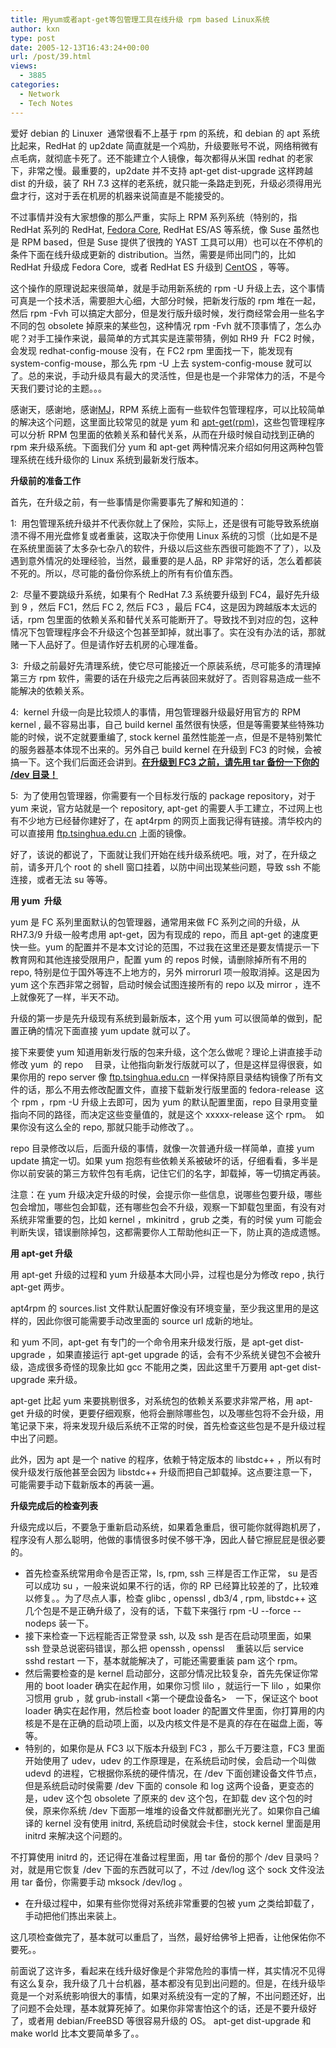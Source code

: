 ```yaml
---
title: 用yum或者apt-get等包管理工具在线升级 rpm based Linux系统
author: kxn
type: post
date: 2005-12-13T16:43:24+00:00
url: /post/39.html
views:
  - 3885
categories:
  - Network
  - Tech Notes
---
```


爱好 debian 的 Linuxer&nbsp; 通常很看不上基于 rpm 的系统，和 debian 的 apt 系统比起来，RedHat 的 up2date 简直就是一个鸡肋，升级要账号不说，网络稍微有点毛病，就彻底卡死了。还不能建立个人镜像，每次都得从米国 redhat 的老家下，非常之慢。最重要的，up2date 并不支持 apt-get dist-upgrade 这样跨越 dist 的升级，装了&nbsp;RH 7.3 这样的老系统，就只能一条路走到死，升级必须得用光盘才行，这对于丢在机房的机器来说简直是不能接受的。

不过事情并没有大家想像的那么严重，实际上 RPM 系列系统（特别的，指 RedHat 系列的 RedHat, [Fedora Core][1], RedHat ES/AS 等系统，像 Suse 虽然也是 RPM based，但是 Suse 提供了很拽的 YAST 工具可以用）也可以在不停机的条件下面在线升级成更新的 distribution。当然，需要是师出同门的，比如 RedHat 升级成 Fedora Core,&nbsp; 或者 RedHat ES 升级到 [CentOS][2] ，等等。

这个操作的原理说起来很简单，就是手动用新系统的 rpm -U 升级上去，这个事情可真是一个技术活，需要胆大心细，大部分时候，把新发行版的 rpm 堆在一起，然后 rpm -Fvh 可以搞定大部分，但是发行版升级时候，发行商经常会用一些名字不同的包 obsolete 掉原来的某些包，这种情况 rpm -Fvh 就不顶事情了，怎么办呢？对手工操作来说，最简单的方式其实是连蒙带猜，例如 RH9 升&nbsp; FC2 时候，会发现 redhat-config-mouse 没有，在 FC2 rpm 里面找一下，能发现有 system-config-mouse，那么先 rpm -U 上去 system-config-mouse 就可以了。总的来说，手动升级具有最大的灵活性，但是也是一个非常体力的活，不是今天我们要讨论的主题。。。

感谢天，感谢地，感谢[MJ][3]，RPM 系统上面有一些软件包管理程序，可以比较简单的解决这个问题，这里面比较常见的就是 yum 和 [apt-get(rpm)][4]，这些包管理程序可以分析 RPM 包里面的依赖关系和替代关系，从而在升级时候自动找到正确的 rpm 来升级系统。下面我们分 yum 和 apt-get 两种情况来介绍如何用这两种包管理系统在线升级你的 Linux 系统到最新发行版本。

**升级前的准备工作**

首先，在升级之前，有一些事情是你需要事先了解和知道的：

1:&nbsp; 用包管理系统升级并不代表你就上了保险，实际上，还是很有可能导致系统崩溃不得不用光盘修复或者重装，这取决于你使用 Linux 系统的习惯（比如是不是在系统里面装了太多杂七杂八的软件，升级以后这些东西很可能跑不了了），以及遇到意外情况的处理经验，当然，最重要的是人品，RP 非常好的话，怎么着都装不死的。所以，尽可能的备份你系统上的所有有价值东西。

2:&nbsp; 尽量不要跳级升系统，如果有个 RedHat 7.3 系统要升级到 FC4，最好先升级到 9 ，然后 FC1，然后 FC 2, 然后 FC3 ，最后 FC4，这是因为跨越版本太远的话，rpm 包里面的依赖关系和替代关系可能断开了。导致找不到对应的包，这种情况下包管理程序会不升级这个包甚至卸掉，就出事了。实在没有办法的话，那就赌一下人品好了。但是请作好去机房的心理准备。

3:&nbsp; 升级之前最好先清理系统，使它尽可能接近一个原装系统，尽可能多的清理掉第三方 rpm 软件，需要的话在升级完之后再装回来就好了。否则容易造成一些不能解决的依赖关系。

4:&nbsp; kernel 升级一向是比较烦人的事情，用包管理器升级最好用官方的 RPM kernel , 最不容易出事，自己 build kernel 虽然很有快感，但是等需要某些特殊功能的时候，说不定就要重编了, stock kernel 虽然性能差一点，但是不是特别繁忙的服务器基本体现不出来的。另外自己 build kernel 在升级到 FC3 的时候，会被搞一下。这个我们后面还会讲到。**<u>在升级到 FC3 之前，请先用 tar 备份一下你的 /dev 目录！</u>**

5:&nbsp; 为了使用包管理器，你需要有一个目标发行版的 package repository，对于 yum 来说，官方站就是一个 repository, apt-get 的需要人手工建立，不过网上也有不少地方已经替你建好了，在 apt4rpm 的网页上面我记得有链接。清华校内的可以直接用 [ftp.tsinghua.edu.cn][5] 上面的镜像。

好了，该说的都说了，下面就让我们开始在线升级系统吧。哦，对了，在升级之前，请多开几个 root 的&nbsp;shell 窗口挂着，以防中间出现某些问题，导致 ssh 不能连接，或者无法 su 等等。

**用 yum&nbsp; 升级**

yum 是 FC 系列里面默认的包管理器，通常用来做 FC 系列之间的升级，从 RH7.3/9 升级一般考虑用 apt-get，因为有现成的 repo，而且 apt-get 的速度更快一些。yum 的配置并不是本文讨论的范围，不过我在这里还是要友情提示一下教育网和其他连接受限用户，配置 yum 的 repos 时候，请删除掉所有不用的 repo, 特别是位于国外等连不上地方的，另外 mirrorurl 项一般取消掉。这是因为 yum 这个东西非常之弱智，启动时候会试图连接所有的 repo 以及 mirror ，连不上就像死了一样，半天不动。

升级的第一步是先升级现有系统到最新版本，这个用 yum 可以很简单的做到，配置正确的情况下面直接 yum update 就可以了。

接下来要使 yum 知道用新发行版的包来升级，这个怎么做呢？理论上讲直接手动修改 yum&nbsp; 的 repo 　目录，让他指向新发行版就可以了，但是这样显得很衰，如果你用的 repo server 像 [ftp.tsinghua.edu.cn][5] 一样保持原目录结构镜像了所有文件的话，那么不用去修改配置文件，直接下载新发行版里面的 fedora-release&nbsp; 这个 rpm ，rpm -U 升级上去即可，因为 yum 的默认配置里面，repo 目录用变量指向不同的路径，而决定这些变量值的，就是这个 xxxxx-release 这个 rpm。　如果你没有这么全的 repo, 那就只能手动修改了。。

repo 目录修改以后，后面升级的事情，就像一次普通升级一样简单，直接 yum update 搞定一切。如果 yum 抱怨有些依赖关系被破坏的话，仔细看看，多半是你以前安装的第三方软件包有毛病，记住它们的名字，卸载掉，等一切搞定再装。

注意：在 yum 升级决定升级的时侯，会提示你一些信息，说哪些包要升级，哪些包会增加，哪些包会卸载，还有哪些包会不升级，观察一下卸载包里面，有没有对系统非常重要的包，比如 kernel ，mkinitrd ，grub 之类，有的时侯 yum 可能会判断失误，错误删除掉包，这都需要你人工帮助他纠正一下，防止真的造成遗憾。

**用 apt-get 升级**

用 apt-get 升级的过程和 yum 升级基本大同小异，过程也是分为修改 repo , 执行 apt-get 两步。

apt4rpm 的 sources.list 文件默认配置好像没有环境变量，至少我这里用的是这样的，因此你很可能需要手动改里面的 source url 成新的地址。

和 yum 不同，apt-get 有专门的一个命令用来升级发行版，是 apt-get dist-upgrade ，如果直接运行 apt-get upgrade 的话，会有不少系统关键包不会被升级，造成很多奇怪的现象比如 gcc 不能用之类，因此这里千万要用 apt-get dist-upgrade 来升级。

apt-get 比起 yum 来要挑剔很多，对系统包的依赖关系要求非常严格，用 apt-get 升级的时侯，更要仔细观察，他将会删除哪些包，以及哪些包将不会升级，用笔记录下来，将来发现升级后系统不正常的时侯，首先检查这些包是不是升级过程中出了问题。

此外，因为 apt 是一个 native 的程序，依赖于特定版本的 libstdc++ ，所以有时侯升级发行版他甚至会因为 libstdc++ 升级而把自己卸载掉。这点要注意一下，可能需要手动下载新版本的再装一遍。

**升级完成后的检查列表**

升级完成以后，不要急于重新启动系统，如果着急重启，很可能你就得跑机房了，程序没有人那么聪明，他做的事情很多时侯不够干净，因此人替它擦屁屁是很必要的。

- 首先检查系统常用命令是否正常，ls, rpm, ssh 三样是否工作正常， su 是否可以成功 su ，一般来说如果不行的话，你的 RP 已经算比较差的了，比较难以修复。。为了尽点人事，检查 glibc , openssl , db3/4 , rpm, libstdc++ 这几个包是不是正确升级了，没有的话，下载下来强行 rpm -U --force --nodeps 装一下。
- 接下来检查一下远程能否正常登录 ssh, 以及 ssh 是否在启动项里面，如果 ssh 登录总说密码错误，那么把 openssh , openssl 　重装以后 service sshd restart 一下，基本就能解决了，可能还需要重装 pam 这个 rpm。
- 然后需要检查的是 kernel 启动部分，这部分情况比较复杂，首先先保证你常用的 boot loader 确实在起作用，如果你习惯 lilo ，就运行一下 lilo ，如果你习惯用 grub ，就 grub-install <第一个硬盘设备名>　一下，保证这个 boot loader 确实在起作用，然后检查 boot loader 的配置文件里面，你打算用的内核是不是在正确的启动项上面，以及内核文件是不是真的存在在磁盘上面，等等。
- 特别的，如果你是从 FC3 以下版本升级到 FC3 ，那么千万要注意，FC3 里面开始使用了 udev，udev 的工作原理是，在系统启动时侯，会启动一个叫做 udevd 的进程，它根据你系统的硬件情况，在 /dev 下面创建设备文件节点，但是系统启动时侯需要 /dev 下面的 console 和 log 这两个设备，更变态的是，udev 这个包 obsolete 了原来的 dev 这个包，在卸载 dev 这个包的时侯，原来你系统 /dev 下面那一堆堆的设备文件就都删光光了。如果你自己编译的 kernel 没有使用 initrd, 系统启动时侯就会卡住，stock kernel 里面是用 initrd 来解决这个问题的。

不打算使用 initrd 的，还记得在准备过程里面，用 tar 备份的那个 /dev 目录吗？对，就是用它恢复 /dev 下面的东西就可以了，不过 /dev/log 这个 sock 文件没法用 tar 备份，你需要手动 mksock /dev/log 。

- 在升级过程中，如果有些你觉得对系统非常重要的包被 yum 之类给卸载了，手动把他们拣出来装上。

这几项检查做完了，基本就可以重启了，当然，最好给佛爷上把香，让他保佑你不要死。。

前面说了这许多，看起来在线升级好像是个非常危险的事情一样，其实情况不见得有这么复杂，我升级了几十台机器，基本都没有见到出问题的。但是，在线升级毕竟是一个对系统影响很大的事情，如果对系统没有一定的了解，不出问题还好，出了问题不会处理，基本就算死掉了。如果你非常害怕这个的话，还是不要升级好了，或者用 debian/FreeBSD 等很容易升级的 OS。 apt-get dist-upgrade 和 make world 比本文要简单多了。。

[1]: http://fedora.redhat.com/
[2]: http://centos.org/
[3]: http://spaces.msn.com/members/djvu/ "Magic Jack"
[4]: http://apt4rpm.sourceforge.net/
[5]: ftp://ftp.tsinghua.edu.cn/
